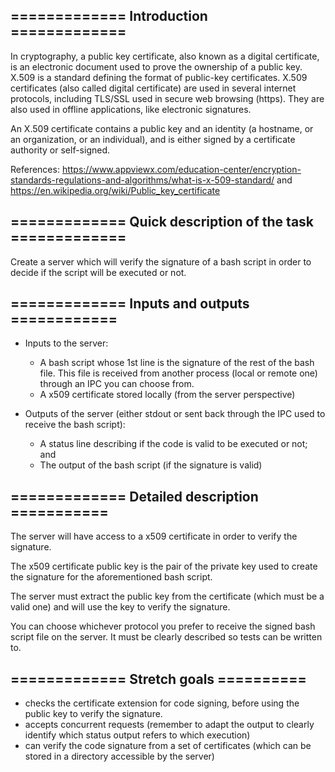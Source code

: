 ## ============= Introduction =============

In cryptography, a public key certificate, also known as a digital certificate, is an electronic document used to prove the ownership of a public key. X.509 is a standard defining the format of public-key certificates. X.509 certificates (also called digital certificate) are used in several internet protocols, including TLS/SSL used in secure web browsing (https). They are also used in offline applications, like electronic signatures.
 
An X.509 certificate contains a public key and an identity (a hostname, or an organization, or an individual), and is either signed by a certificate authority or self-signed.
 
References: https://www.appviewx.com/education-center/encryption-standards-regulations-and-algorithms/what-is-x-509-standard/ and
https://en.wikipedia.org/wiki/Public_key_certificate
 
## ============= Quick description of the task =============

Create a server which will verify the signature of a bash script in order to decide if the script will be executed or not.
 
## ============= Inputs and outputs ============

* Inputs to the server:
     - A bash script whose 1st line is the signature of the rest of the bash file. This file is received from another process (local or remote one) through an IPC you can choose from.
     - A x509 certificate stored locally (from the server perspective)
 
* Outputs of the server (either stdout or sent back through the IPC used to receive the bash script):
     - A status line describing if the code is valid to be executed or not; and
     - The output of the bash script (if the signature is valid)
 
## ============= Detailed description ===========

The server will have access to a x509 certificate in order to verify the signature.
 
The x509 certificate public key is the pair of the private key used to create the signature for the aforementioned bash script.
 
The server must extract the public key from the certificate (which must be a valid one) and will use the key to verify the signature.
 
You can choose whichever protocol you prefer to receive the signed bash script file on the server.  It must be clearly described so tests can be written to.
 
## ============= Stretch goals ==========

 - checks the certificate extension for code signing, before using the public key to verify the signature.
 - accepts concurrent requests (remember to adapt the output to clearly identify which status output refers to which execution)
 - can verify the code signature from a set of certificates (which can be stored in a directory accessible by the server)

